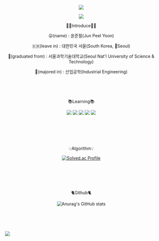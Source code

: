 <p align="center"><img src="https://capsule-render.vercel.app/api?type=waving&color=auto&height=200&section=header&text=Jpeel's_GITHUB!&fontSize=50" /></p>
<p align="center"><a href="https://hits.seeyoufarm.com"><img src="https://hits.seeyoufarm.com/api/count/incr/badge.svg?url=https%3A%2F%2Fgithub.com%2Fleepnujnooy&count_bg=%2379C83D&title_bg=%23555555&icon=&icon_color=%23E7E7E7&title=hits&edge_flat=false"/></a></p>
<p align="center">🙋‍♂️Introduce🙋‍♂️</p>
<p align="center">😛(name) : 윤준필(Jun Peel Yoon)</p>
<p align="center">🇰🇷(leave in) : 대한민국 서울(South Korea, Seoul)</p>
<p align="center">🏫(graduated from) : 서울과학기술대학교(Seoul Nat'l University of Science & Technology)</p>
<p align="center">📝(majored in) : 산업공학(Industrial Engineering) </p>
<br/>
<br/>
<br/>
<p align="center">📚Learning📚</p>
<div align="center">
  <img src="https://img.shields.io/badge/mariadb-%23003545.svg?&style=for-the-badge&logo=mariadb&logoColor=white" />
  	<img src="https://img.shields.io/badge/docker-%232496ED.svg?&style=for-the-badge&logo=docker&logoColor=white" />
  <img src="https://img.shields.io/badge/spring-%236DB33F.svg?&style=for-the-badge&logo=spring&logoColor=white" />
  	<img src="https://img.shields.io/badge/linux-%23FCC624.svg?&style=for-the-badge&logo=linux&logoColor=black" />
  	<img src="https://img.shields.io/badge/java-%23007396.svg?&style=for-the-badge&logo=java&logoColor=white" />
</div>
<br/>
<br/>
<br/>
<br/>
<br/>
<p align="center">💡Algorithm💡</p>
<div align="center">

  [![Solved.ac Profile](http://mazassumnida.wtf/api/v2/generate_badge?boj=galaxy147)](https://solved.ac/galaxy147/)
  
</div>

<br/>
<br/>
<br/>
<br/>
<p align="center">🐈Github🐈</p>

<div align="center">

  ![Anurag's GitHub stats](https://github-readme-stats.vercel.app/api?username=leepnujnooy&show_icons=true&theme=nightowl)
  
</div>


<br/>
<br/>
<br/>
<br/>
<img src="https://quotepics.com/wp-content/uploads/2018/02/Carl-Sagan-quote-For-small-creatures-such-as-we-the-vastness-is-bearable-only-through-love..jpg"/>
